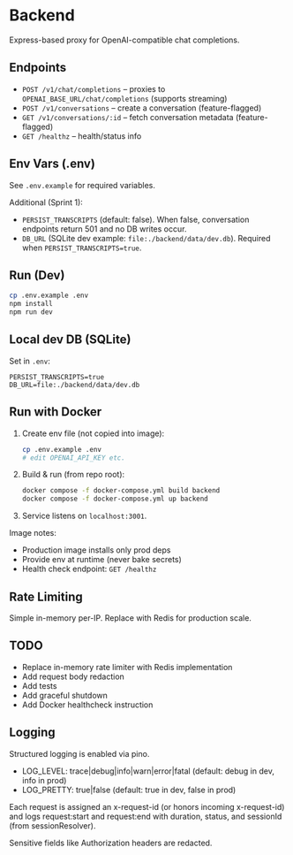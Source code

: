 # Backend

Express-based proxy for OpenAI-compatible chat completions.

## Endpoints

- `POST /v1/chat/completions` – proxies to `OPENAI_BASE_URL/chat/completions` (supports streaming)
- `POST /v1/conversations` – create a conversation (feature-flagged)
- `GET /v1/conversations/:id` – fetch conversation metadata (feature-flagged)
- `GET /healthz` – health/status info

## Env Vars (.env)

See `.env.example` for required variables.

Additional (Sprint 1):

- `PERSIST_TRANSCRIPTS` (default: false). When false, conversation endpoints return 501 and no DB writes occur.
- `DB_URL` (SQLite dev example: `file:./backend/data/dev.db`). Required when `PERSIST_TRANSCRIPTS=true`.

## Run (Dev)

```bash
cp .env.example .env
npm install
npm run dev
```

## Local dev DB (SQLite)

Set in `.env`:

```
PERSIST_TRANSCRIPTS=true
DB_URL=file:./backend/data/dev.db
```

## Run with Docker

1. Create env file (not copied into image):
   ```bash
   cp .env.example .env
   # edit OPENAI_API_KEY etc.
   ```
2. Build & run (from repo root):
   ```bash
   docker compose -f docker-compose.yml build backend
   docker compose -f docker-compose.yml up backend
   ```
3. Service listens on `localhost:3001`.

Image notes:

- Production image installs only prod deps
- Provide env at runtime (never bake secrets)
- Health check endpoint: `GET /healthz`

## Rate Limiting

Simple in-memory per-IP. Replace with Redis for production scale.

## TODO

- Replace in-memory rate limiter with Redis implementation
- Add request body redaction
- Add tests
- Add graceful shutdown
- Add Docker healthcheck instruction

## Logging

Structured logging is enabled via pino.

- LOG_LEVEL: trace|debug|info|warn|error|fatal (default: debug in dev, info in prod)
- LOG_PRETTY: true|false (default: true in dev, false in prod)

Each request is assigned an x-request-id (or honors incoming x-request-id) and logs request:start and request:end with duration, status, and sessionId (from sessionResolver).

Sensitive fields like Authorization headers are redacted.
